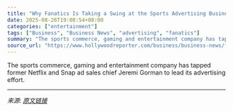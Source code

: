 ```yaml
---
title: "Why Fanatics Is Taking a Swing at the Sports Advertising Business"
date: 2025-08-26T19:08:54+08:00
categories: ["entertainment"]
tags: ["Business", "Business News", "advertising", "fanatics"]
summary: "The sports commerce, gaming and entertainment company has tapped former Netflix and Snap ad sales chief Jeremi Gorman to lead its advertising effort."
source_url: "https://www.hollywoodreporter.com/business/business-news/fanatics-advertising-sports-ads-division-1236353897/"
---
```


The sports commerce, gaming and entertainment company has tapped former Netflix and Snap ad sales chief Jeremi Gorman to lead its advertising effort.

---

*来源: [原文链接](https://www.hollywoodreporter.com/business/business-news/fanatics-advertising-sports-ads-division-1236353897/)*

